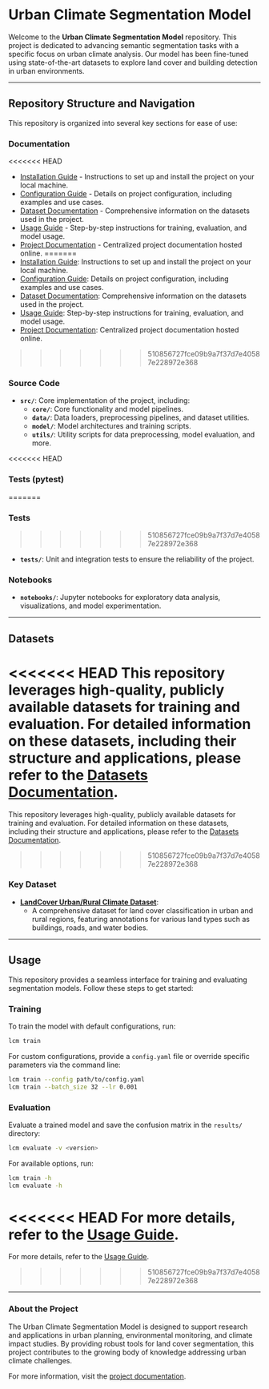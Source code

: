 # Urban Climate Segmentation Model

Welcome to the **Urban Climate Segmentation Model** repository. This project is dedicated to advancing semantic segmentation tasks with a specific focus on urban climate analysis. Our model has been fine-tuned using state-of-the-art datasets to explore land cover and building detection in urban environments.

---

## Repository Structure and Navigation

This repository is organized into several key sections for ease of use:

### Documentation

<<<<<<< HEAD
- [Installation Guide](https://mma-org.github.io/ML-Microclimate-Analysis/installation.html) - Instructions to set up and install the project on your local machine.
- [Configuration Guide](https://mma-org.github.io/ML-Microclimate-Analysis/configurations.html) - Details on project configuration, including examples and use cases.
- [Dataset Documentation](https://mma-org.github.io/ML-Microclimate-Analysis/usage.html) - Comprehensive information on the datasets used in the project.
- [Usage Guide](https://mma-org.github.io/ML-Microclimate-Analysis/dataset.html) - Step-by-step instructions for training, evaluation, and model usage.
- [Project Documentation](https://mma-org.github.io/ML-Microclimate-Analysis/index.html) - Centralized project documentation hosted online.
=======
- [Installation Guide](./docs/source/installation.md): Instructions to set up and install the project on your local machine.
- [Configuration Guide](./docs/source/configurations.md): Details on project configuration, including examples and use cases.
- [Dataset Documentation](./docs/source/Dataset.md): Comprehensive information on the datasets used in the project.
- [Usage Guide](./docs/source/usage.md): Step-by-step instructions for training, evaluation, and model usage.
- [Project Documentation](https://mma-org.github.io/ML-Microclimate-Analysis/index.html): Centralized project documentation hosted online.
>>>>>>> 510856727fce09b9a7f37d7e40587e228972e368

### Source Code

- **`src/`**: Core implementation of the project, including:
  - **`core/`**: Core functionality and model pipelines.
  - **`data/`**: Data loaders, preprocessing pipelines, and dataset utilities.
  - **`model/`**: Model architectures and training scripts.
  - **`utils/`**: Utility scripts for data preprocessing, model evaluation, and more.

<<<<<<< HEAD
### Tests (pytest)
=======
### Tests
>>>>>>> 510856727fce09b9a7f37d7e40587e228972e368

- **`tests/`**: Unit and integration tests to ensure the reliability of the project.

### Notebooks

- **`notebooks/`**: Jupyter notebooks for exploratory data analysis, visualizations, and model experimentation.

---

## Datasets

<<<<<<< HEAD
This repository leverages high-quality, publicly available datasets for training and evaluation. For detailed information on these datasets, including their structure and applications, please refer to the [Datasets Documentation](https://mma-org.github.io/ML-Microclimate-Analysis/dataset.html).
=======
This repository leverages high-quality, publicly available datasets for training and evaluation. For detailed information on these datasets, including their structure and applications, please refer to the [Datasets Documentation](./docs/source/Dataset.md).
>>>>>>> 510856727fce09b9a7f37d7e40587e228972e368

### Key Dataset

- **[LandCover Urban/Rural Climate Dataset](https://huggingface.co/datasets/erikpinhasov/landcover_dataset)**:
  - A comprehensive dataset for land cover classification in urban and rural regions, featuring annotations for various land types such as buildings, roads, and water bodies.

---

## Usage

This repository provides a seamless interface for training and evaluating segmentation models. Follow these steps to get started:

### Training

To train the model with default configurations, run:

```bash
lcm train
```

For custom configurations, provide a `config.yaml` file or override specific parameters via the command line:

```bash
lcm train --config path/to/config.yaml
lcm train --batch_size 32 --lr 0.001
```

### Evaluation

Evaluate a trained model and save the confusion matrix in the `results/` directory:

```bash
lcm evaluate -v <version>
```

For available options, run:

```bash
lcm train -h
lcm evaluate -h
```

<<<<<<< HEAD
For more details, refer to the [Usage Guide](https://mma-org.github.io/ML-Microclimate-Analysis/usage.html).
=======
For more details, refer to the [Usage Guide](./docs/source/usage.md).
>>>>>>> 510856727fce09b9a7f37d7e40587e228972e368

---

### About the Project

The Urban Climate Segmentation Model is designed to support research and applications in urban planning, environmental monitoring, and climate impact studies. By providing robust tools for land cover segmentation, this project contributes to the growing body of knowledge addressing urban climate challenges.

For more information, visit the [project documentation](https://mma-org.github.io/ML-Microclimate-Analysis/index.html).
